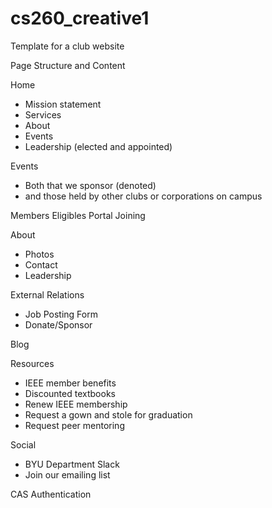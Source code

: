 # cs260_creative1
Template for a club website


Page Structure and Content

Home
- Mission statement
- Services
- About
- Events
- Leadership (elected and appointed)

Events
- Both that we sponsor (denoted)
- and those held by other clubs or corporations on campus

Members
Eligibles Portal
Joining

About
- Photos
- Contact
- Leadership

External Relations
- Job Posting Form
- Donate/Sponsor

Blog

Resources
- IEEE member benefits
- Discounted textbooks
- Renew IEEE membership
- Request a gown and stole for graduation
- Request peer mentoring

Social
- BYU Department Slack
- Join our emailing list

CAS Authentication
